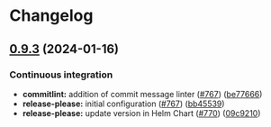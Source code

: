 # Changelog

## [0.9.3](https://github.com/mdonadoni/reana/compare/0.9.2...0.9.3) (2024-01-16)


### Continuous integration

* **commitlint:** addition of commit message linter ([#767](https://github.com/mdonadoni/reana/issues/767)) ([be77666](https://github.com/mdonadoni/reana/commit/be77666bb80601c0211674a59a3f91d2609712f9))
* **release-please:** initial configuration ([#767](https://github.com/mdonadoni/reana/issues/767)) ([bb45539](https://github.com/mdonadoni/reana/commit/bb455393ac1b4d149cfef4df6e96ae730c25501c))
* **release-please:** update version in Helm Chart ([#770](https://github.com/mdonadoni/reana/issues/770)) ([09c9210](https://github.com/mdonadoni/reana/commit/09c9210d68e29d094c0e76a4002b17a21fcda701))
